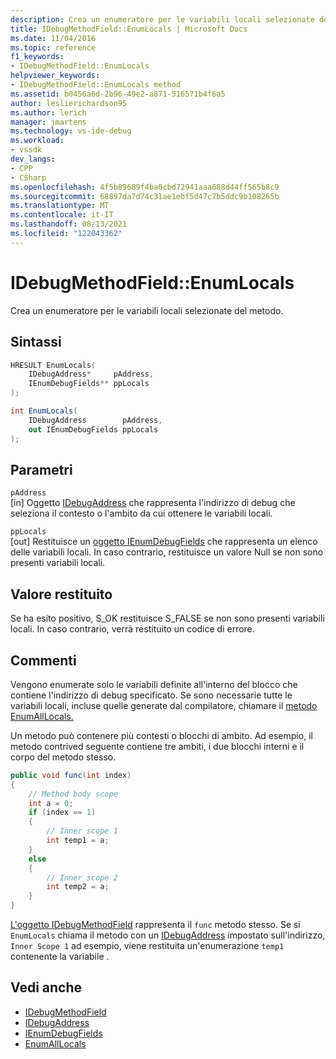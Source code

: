 ```yaml
---
description: Crea un enumeratore per le variabili locali selezionate del metodo.
title: IDebugMethodField::EnumLocals | Microsoft Docs
ms.date: 11/04/2016
ms.topic: reference
f1_keywords:
- IDebugMethodField::EnumLocals
helpviewer_keywords:
- IDebugMethodField::EnumLocals method
ms.assetid: b0456a6d-2b96-49e2-a871-516571b4f6a5
author: leslierichardson95
ms.author: lerich
manager: jmartens
ms.technology: vs-ide-debug
ms.workload:
- vssdk
dev_langs:
- CPP
- CSharp
ms.openlocfilehash: 4f5b89689f4ba0cbd72941aaa688d44ff565b8c9
ms.sourcegitcommit: 68897da7d74c31ae1ebf5d47c7b5ddc9b108265b
ms.translationtype: MT
ms.contentlocale: it-IT
ms.lasthandoff: 08/13/2021
ms.locfileid: "122043362"
---
```

# <a name="idebugmethodfieldenumlocals"></a>IDebugMethodField::EnumLocals
Crea un enumeratore per le variabili locali selezionate del metodo.

## <a name="syntax"></a>Sintassi

```cpp
HRESULT EnumLocals(
    IDebugAddress*     pAddress,
    IEnumDebugFields** ppLocals
);
```

```csharp
int EnumLocals(
    IDebugAddress        pAddress,
    out IEnumDebugFields ppLocals
);
```

## <a name="parameters"></a>Parametri
`pAddress`\
[in] Oggetto [IDebugAddress](../../../extensibility/debugger/reference/idebugaddress.md) che rappresenta l'indirizzo di debug che seleziona il contesto o l'ambito da cui ottenere le variabili locali.

`ppLocals`\
[out] Restituisce un [oggetto IEnumDebugFields](../../../extensibility/debugger/reference/ienumdebugfields.md) che rappresenta un elenco delle variabili locali. In caso contrario, restituisce un valore Null se non sono presenti variabili locali.

## <a name="return-value"></a>Valore restituito
Se ha esito positivo, S_OK restituisce S_FALSE se non sono presenti variabili locali. In caso contrario, verrà restituito un codice di errore.

## <a name="remarks"></a>Commenti
Vengono enumerate solo le variabili definite all'interno del blocco che contiene l'indirizzo di debug specificato. Se sono necessarie tutte le variabili locali, incluse quelle generate dal compilatore, chiamare il [metodo EnumAllLocals.](../../../extensibility/debugger/reference/idebugmethodfield-enumalllocals.md)

Un metodo può contenere più contesti o blocchi di ambito. Ad esempio, il metodo contrived seguente contiene tre ambiti, i due blocchi interni e il corpo del metodo stesso.

```csharp
public void func(int index)
{
    // Method body scope
    int a = 0;
    if (index == 1)
    {
        // Inner scope 1
        int temp1 = a;
    }
    else
    {
        // Inner scope 2
        int temp2 = a;
    }
}
```

[L'oggetto IDebugMethodField](../../../extensibility/debugger/reference/idebugmethodfield.md) rappresenta il `func` metodo stesso. Se si `EnumLocals` chiama il metodo con un [IDebugAddress](../../../extensibility/debugger/reference/idebugaddress.md) impostato sull'indirizzo, `Inner Scope 1` ad esempio, viene restituita un'enumerazione `temp1` contenente la variabile .

## <a name="see-also"></a>Vedi anche
- [IDebugMethodField](../../../extensibility/debugger/reference/idebugmethodfield.md)
- [IDebugAddress](../../../extensibility/debugger/reference/idebugaddress.md)
- [IEnumDebugFields](../../../extensibility/debugger/reference/ienumdebugfields.md)
- [EnumAllLocals](../../../extensibility/debugger/reference/idebugmethodfield-enumalllocals.md)

